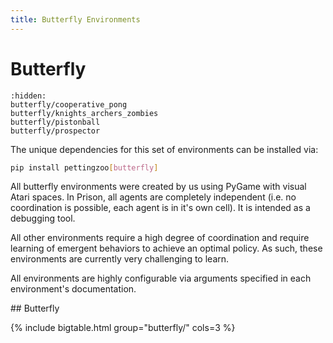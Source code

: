 ```yaml
---
title: Butterfly Environments
---
```


# Butterfly

```{toctree}
:hidden:
butterfly/cooperative_pong
butterfly/knights_archers_zombies
butterfly/pistonball
butterfly/prospector
```

The unique dependencies for this set of environments can be installed via:

````bash
pip install pettingzoo[butterfly]
````

All butterfly environments were created by us using PyGame with visual Atari spaces. In Prison, all agents are completely independent (i.e. no coordination is possible, each agent is in it's own cell). It is intended as a debugging tool.

All other environments require a high degree of coordination and require learning of emergent behaviors to achieve an optimal policy. As such, these environments are currently very challenging to learn.

All environments are highly configurable via arguments specified in each environment's documentation.

</div>
<div class="selection-table-container" markdown="1">
## Butterfly

{% include bigtable.html group="butterfly/" cols=3 %}
</div>